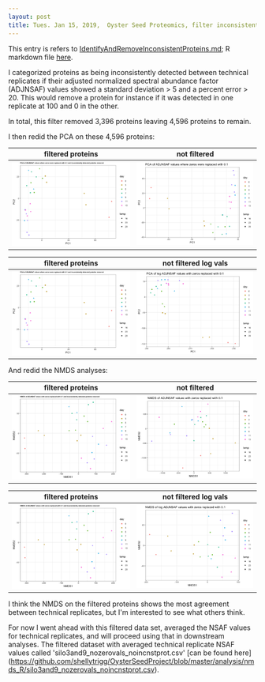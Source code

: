 ```yaml
---
layout: post
title: Tues. Jan 15, 2019,  Oyster Seed Proteomics, filter inconsistently detected proteins and cluster replicates
---
```


This entry is refers to [IdentifyAndRemoveInconsistentProteins.md](https://github.com/shellytrigg/OysterSeedProject/blob/master/analysis/nmds_R/nmds_analysis_like_Emmas/IdentifyAndRemoveInconsistentProteins.md); R markdown file [here](https://github.com/shellytrigg/OysterSeedProject/blob/master/analysis/nmds_R/nmds_analysis_like_Emmas/IdentifyAndRemoveInconsistentProteins.Rmd).

I categorized proteins as being inconsistently detected between technical replicates if their adjusted normalized spectral abundance factor (ADJNSAF) values showed a standard deviation > 5 and a percent error > 20. This would remove a protein for instance if it was detected in one replicate at 100 and 0 in the other. 

In total, this filter removed 3,396 proteins leaving 4,596 proteins to remain.

I then redid the PCA on these 4,596 proteins:

filtered proteins             |  not filtered
:-------------------------:|:-------------------------:
![](https://raw.githubusercontent.com/shellytrigg/OysterSeedProject/master/analysis/nmds_R/nmds_analysis_like_Emmas/IdentifyAndRemoveInconsistentProteins_files/figure-markdown_github/unnamed-chunk-4-1.png)  |  ![](https://raw.githubusercontent.com/shellytrigg/OysterSeedProject/master/analysis/nmds_R/nmds_analysis_like_Emmas/ClusteringTechnicalReplicates_files/figure-markdown_github/unnamed-chunk-9-1.png)


filtered proteins             |  not filtered log vals
:-------------------------:|:-------------------------:
![](https://raw.githubusercontent.com/shellytrigg/OysterSeedProject/master/analysis/nmds_R/nmds_analysis_like_Emmas/IdentifyAndRemoveInconsistentProteins_files/figure-markdown_github/unnamed-chunk-4-1.png)  |  ![](https://raw.githubusercontent.com/shellytrigg/OysterSeedProject/master/analysis/nmds_R/nmds_analysis_like_Emmas/ClusteringTechnicalReplicates_files/figure-markdown_github/unnamed-chunk-10-1.png)


And redid the NMDS analyses:

filtered proteins             |  not filtered
:-------------------------:|:-------------------------:
![](https://raw.githubusercontent.com/shellytrigg/OysterSeedProject/master/analysis/nmds_R/nmds_analysis_like_Emmas/IdentifyAndRemoveInconsistentProteins_files/figure-markdown_github/unnamed-chunk-5-1.png)  |  ![](https://raw.githubusercontent.com/shellytrigg/OysterSeedProject/master/analysis/nmds_R/nmds_analysis_like_Emmas/ClusteringTechnicalReplicates_files/figure-markdown_github/unnamed-chunk-11-1.png)

filtered proteins             |  not filtered log vals
:-------------------------:|:-------------------------:
![](https://raw.githubusercontent.com/shellytrigg/OysterSeedProject/master/analysis/nmds_R/nmds_analysis_like_Emmas/IdentifyAndRemoveInconsistentProteins_files/figure-markdown_github/unnamed-chunk-5-1.png)  |  ![](https://raw.githubusercontent.com/shellytrigg/OysterSeedProject/master/analysis/nmds_R/nmds_analysis_like_Emmas/ClusteringTechnicalReplicates_files/figure-markdown_github/unnamed-chunk-12-1.png)

I think the NMDS on the filtered proteins shows the most agreement between technical replicates, but I'm interested to see what others think. 

For now I went ahead with this filtered data set, averaged the NSAF values for technical replicates, and will proceed using that in downstream analyses. The filtered dataset with averaged technical replicate NSAF values called 'silo3and9_nozerovals_noincnstprot.csv' [can be found here] (https://github.com/shellytrigg/OysterSeedProject/blob/master/analysis/nmds_R/silo3and9_nozerovals_noincnstprot.csv).